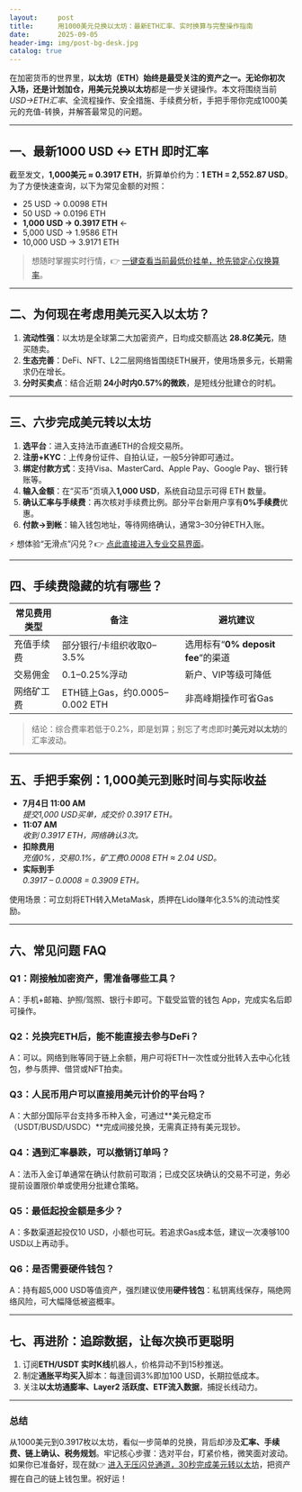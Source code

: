 ```yaml
---
layout:     post
title:      用1000美元兑换以太坊：最新ETH汇率、实时换算与完整操作指南
date:       2025-09-05
header-img: img/post-bg-desk.jpg
catalog: true
---
```


在加密货币的世界里，**以太坊（ETH）**始终是最受关注的资产之一。无论你初次入场，还是计划加仓，用**美元兑换以太坊**都是一步关键操作。本文将围绕当前*USD→ETH汇率*、全流程操作、安全措施、手续费分析，手把手带你完成1000美元的充值-转换，并解答最常见的问题。

---

## 一、最新1000 USD ↔ ETH 即时汇率

截至发文，**1,000美元 ≈ 0.3917 ETH**，折算单价约为：**1 ETH = 2,552.87 USD**。  
为了方便快速查询，以下为常见金额的对照：

- 25 USD → 0.0098 ETH  
- 50 USD → 0.0196 ETH  
- **1,000 USD → 0.3917 ETH** ←  
- 5,000 USD → 1.9586 ETH  
- 10,000 USD → 3.9171 ETH  

> 想随时掌握实时行情，👉 [一键查看当前最低价挂单，抢先锁定心仪换算率](https://okxdog.com/)。

---

## 二、为何现在考虑用美元买入以太坊？

1. **流动性强**：以太坊是全球第二大加密资产，日均成交额高达 **28.8亿美元**，随买随卖。  
2. **生态完善**：DeFi、NFT、L2二层网络皆围绕ETH展开，使用场景多元，长期需求仍在增长。  
3. **分时买卖点**：结合近期 **24小时内0.57%的微跌**，是短线分批建仓的时机。  

---

## 三、六步完成美元转以太坊

1. **选平台**：进入支持法币直通ETH的合规交易所。  
2. **注册+KYC**：上传身份证件、自拍认证，一般5分钟即可通过。  
3. **绑定付款方式**：支持Visa、MasterCard、Apple Pay、Google Pay、银行转账等。  
4. **输入金额**：在“买币”页填入**1,000 USD**，系统自动显示可得 ETH 数量。  
5. **确认汇率与手续费**：再次核对手续费比例。部分平台新用户享有**0%手续费**优惠。  
6. **付款→到帐**：输入钱包地址，等待网络确认，通常3–30分钟ETH入账。

⚡ 想体验“无滑点”闪兑？👉 [点此直接进入专业交易界面](https://okxdog.com/)。

---

## 四、手续费隐藏的坑有哪些？

| 常见费用类型 | 备注 | 避坑建议 |
| --- | --- | --- |
| 充值手续费 | 部分银行/卡组织收取0–3.5% | 选用标有“**0% deposit fee**”的渠道 |
| 交易佣金 | 0.1–0.25%浮动 | 新户、VIP等级可降低 |
| 网络矿工费 | ETH链上Gas，约0.0005–0.002 ETH | 非高峰期操作可省Gas |

> 结论：综合费率若低于0.2%，即是划算；别忘了考虑即时**美元对以太坊**的汇率波动。

---

## 五、手把手案例：1,000美元到账时间与实际收益

- **7月4日 11:00 AM**  
  *提交1,000 USD买单，成交价 0.3917 ETH。*  
- **11:07 AM**  
  *收到 0.3917 ETH，网络确认3次。*  
- **扣除费用**  
  *充值0%，交易0.1%，矿工费0.0008 ETH ≈ 2.04 USD。*  
- **实际到手**  
  *0.3917 – 0.0008 = 0.3909 ETH。*  

使用场景：可立刻将ETH转入MetaMask，质押在Lido赚年化3.5%的流动性奖励。

---

## 六、常见问题 FAQ

### Q1：刚接触加密资产，需准备哪些工具？
A：手机+邮箱、护照/驾照、银行卡即可。下载受监管的钱包 App，完成实名后即可操作。

### Q2：兑换完ETH后，能不能直接去参与DeFi？
A：可以。网络到账等同于链上余额，用户可将ETH一次性或分批转入去中心化钱包，参与质押、借贷或NFT拍卖。

### Q3：人民币用户可以直接用美元计价的平台吗？
A：大部分国际平台支持多币种入金，可通过**美元稳定币（USDT/BUSD/USDC）**完成间接兑换，无需真正持有美元现钞。

### Q4：遇到汇率暴跌，可以撤销订单吗？
A：法币入金订单通常在确认付款前可取消；已成交区块确认的交易不可逆，务必提前设置限价单或使用分批建仓策略。

### Q5：最低起投金额是多少？
A：多数渠道起投仅10 USD，小额也可玩。若追求Gas成本低，建议一次凑够100 USD以上再动手。

### Q6：是否需要硬件钱包？
A：持有超5,000 USD等值资产，强烈建议使用**硬件钱包**：私钥离线保存，隔绝网络风险，可大幅降低被盗概率。

---

## 七、再进阶：追踪数据，让每次换币更聪明

1. 订阅**ETH/USDT 实时K线**机器人，价格异动不到15秒推送。  
2. 制定**通胀平均买入**脚本：每逢回调3%即加100 USD，长期拉低成本。  
3. 关注**以太坊通膨率、Layer2 活跃度、ETF流入数据**，捕捉长线动力。

---

### 总结

从1000美元到0.3917枚以太坊，看似一步简单的兑换，背后却涉及**汇率、手续费、链上确认、税务规划**。牢记核心步骤：选对平台，盯紧价格，微笑面对波动。如果你已准备好，现在就👉 [进入无压闪兑通道，30秒完成美元转以太坊](https://okxdog.com/)，把资产握在自己的链上钱包里。祝好运！